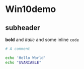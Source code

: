 # Win10demo

## subheader

**bold** and *italic* and some inline `code`

```bash
# A comment

echo 'Hello World'
echo "$VARIABLE"
```
